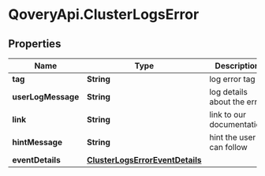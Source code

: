 # QoveryApi.ClusterLogsError

## Properties

Name | Type | Description | Notes
------------ | ------------- | ------------- | -------------
**tag** | **String** | log error tag | [optional] 
**userLogMessage** | **String** | log details about the error | [optional] 
**link** | **String** | link to our documentation | [optional] 
**hintMessage** | **String** | hint the user can follow | [optional] 
**eventDetails** | [**ClusterLogsErrorEventDetails**](ClusterLogsErrorEventDetails.md) |  | [optional] 


